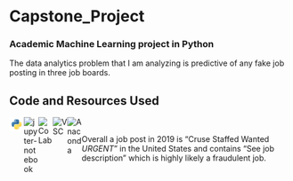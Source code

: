 # Capstone_Project

### Academic Machine Learning project in Python

The data analytics problem that I am analyzing is predictive of any fake job posting in three job boards.

## Code and Resources Used

<img align="left" alt="Python" width="26px" src="https://raw.githubusercontent.com/github/explore/80688e429a7d4ef2fca1e82350fe8e3517d3494d/topics/python/python.png" />

<img align="left" alt="jupyter-notebook" width="26px" src="https://avatars1.githubusercontent.com/u/7388996?s=200&v=4" />

<img align="left" alt="CoLab" width="26px" src="https://avatars1.githubusercontent.com/u/38081706?s=60&u=963d11e5a1e77618d6baab30d32d40cb17e4064d&v=4" />

<img align="left" alt="VSC" width="26px" src="https://upload.wikimedia.org/wikipedia/commons/thumb/9/9a/Visual_Studio_Code_1.35_icon.svg/1024px-Visual_Studio_Code_1.35_icon.svg.png" />

<img align="left" alt="Anaconda" width="26px" src="https://avatars2.githubusercontent.com/u/1158637?s=200&v=4g" />



<br />


Overall a job post in 2019 is “Cruse Staffed Wanted *URGENT*” in the United States and contains “See job description” which is highly likely a fraudulent job.
